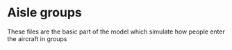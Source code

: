 # Aisle groups

These files are the basic part of the model which simulate how people enter the aircraft in groups
